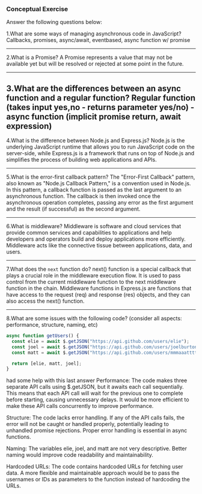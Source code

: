 ### Conceptual Exercise

Answer the following questions below:

1.What are some ways of managing asynchronous code in JavaScript?
Callbacks, promises, async/await, eventbased, async function w/ promise

---

2.What is a Promise?
A Promise represents a value that may not be available yet but will be resolved or rejected at some point in the future.

---

## 3.What are the differences between an async function and a regular function? Regular function (takes input yes,no - returns parameter yes/no) - async function (implicit promise return, await expression)

4.What is the difference between Node.js and Express.js?
Node.js is the underlying JavaScript runtime that allows you to run JavaScript code on the server-side, while Express.js is a framework that runs on top of Node.js and simplifies the process of building web applications and APIs.

---

5.What is the error-first callback pattern?
The "Error-First Callback" pattern, also known as "Node.js Callback Pattern," is a convention used in Node.js. In this pattern, a callback function is passed as the last argument to an asynchronous function. The callback is then invoked once the asynchronous operation completes, passing any error as the first argument and the result (if successful) as the second argument.

---

6.What is middleware?
Middleware is software and cloud services that provide common services and capabilities to applications and help developers and operators build and deploy applications more efficiently. Middleware acts like the connective tissue between applications, data, and users.

---

7.What does the `next` function do?
next() function is a special callback that plays a crucial role in the middleware execution flow. It is used to pass control from the current middleware function to the next middleware function in the chain.
Middleware functions in Express.js are functions that have access to the request (req) and response (res) objects, and they can also access the next() function.

---

8.What are some issues with the following code? (consider all aspects: performance, structure, naming, etc)

```js
async function getUsers() {
  const elie = await $.getJSON("https://api.github.com/users/elie");
  const joel = await $.getJSON("https://api.github.com/users/joelburton");
  const matt = await $.getJSON("https://api.github.com/users/mmmaaatttttt");

  return [elie, matt, joel];
}
```

had some help with this last answer
Performance: The code makes three separate API calls using $.getJSON, but it awaits each call sequentially. This means that each API call will wait for the previous one to complete before starting, causing unnecessary delays. It would be more efficient to make these API calls concurrently to improve performance.

Structure: The code lacks error handling. If any of the API calls fails, the error will not be caught or handled properly, potentially leading to unhandled promise rejections. Proper error handling is essential in async functions.

Naming: The variables elie, joel, and matt are not very descriptive. Better naming would improve code readability and maintainability.

Hardcoded URLs: The code contains hardcoded URLs for fetching user data. A more flexible and maintainable approach would be to pass the usernames or IDs as parameters to the function instead of hardcoding the URLs.
